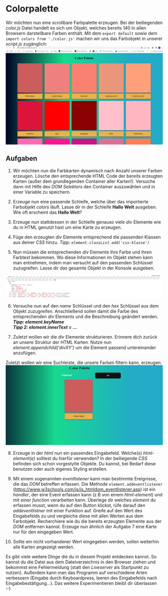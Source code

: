 # Colorpalette

Wir möchten nun eine scrollbare Farbpalette erzeugen. Bei der beiliegenden *color.js* Datei handelt es sich um Objekt, welches bereits 140 in allen Browsern darstellbare Farben enthält. Mit dem `export default` sowie dem `import colors from './color.js'` machen wir uns das Farbobjekt in unserer *script.js* zugänglich:   
![Überblick](./img/phase2.png)   


## Aufgaben

1. Wir möchten nun die Farbkarten dynamisch nach Anzahl unserer Farben erzeugen. Lösche den entsprechende HTML Code der bereits erzeugten Karten (außer dem grundlegenden Container aller Karten!). Versuche dann mit Hilfe des *DOM Selektors* den Container auszuwählen und in einer Variable zu speichern.

2. Erzeuge nun eine passende Schleife, welche über das importierte Farbobjekt *colors* läuft. Lasse dir in der Schleife **Hallo Welt** ausgeben. Wie oft erscheint das **Hallo Welt**?

3. Erzeuge nun stattdessen in der Schleife genauso viele *div* Elemente wie du in HTML genutzt hast um eine Karte zu erzeugen.

4. Füge den erzeugten *div* Elemente entsprechend die passenden Klassen aus deiner *CSS* hinzu. *Tipp: `element.classList.add('css-klasse')`*
 
5. Nun müssen die entsprechenden *div* Elemente ihre Farbe und ihren Farbtext bekommen. Wo diese Informationen im Objekt stehen kann man entnehmen, indem man versucht auf den passenden Schlüssel zuzugreifen. Lasse dir das gesamte Objekt in der Konsole ausgeben.

![Objekt](./img/phase22.png)


6. Versuche nun auf den *name* Schlüssel und den *hex* Schlüssel aus dem Objekt zuzugreifen. Anschließend sollen damit die Farbe des entsprechenden *div* Elements und die Beschreibung geändert werden. 
<em><strong><br>
    Tipp: element.keyName<br>
    Tipp 2: element.innerText = ...
</strong></em>

7. Zuletzt wollen wir die *div* Elemente strukturieren. Erinnere dich zurück an unsere Struktur der HTML Karten. Nutze nun *element.appendchild('divXY')* um die Element passend untereinander anzufügen.
   
Zuletzt wollen wir eine Suchleiste, die unsere Farben filtern kann, erzeugen.
![Suchleistenbild](img/phase3.png)

8. Erzeuge in der *html* nun ein passendes Eingabefeld. Welche(s) *html-element(e)* solltest du hierfür verwenden? In der beiliegende *CSS* befinden sich schon vorgestylte Objekte. Du kannst, bei Bedarf diese benutzen oder auch eigenes Styling erstellen.

9. Mit einem sogenannten *eventlistener* kann man bestimmte Ereignisse, die das *DOM* betreffen erfassen. Die Methode `element.addeventlistener` (https://www.w3schools.com/js/js_htmldom_eventlistener.asp) ist ein *handler*, der eine Event erfassen kann (z.B von einem *html-element*) und mit einer *function* verarbeiten kann.
Überlege dir welches *element* du erfassen musst, wenn du auf den Button klickst, rüfe darauf den *addeventlistner* mit einer Funktion auf.
Greife auf den Wert des Eingabefelds zu und vergleiche diese mit allen Werten aus dem Farbobjekt.
Recherchiere wie du die bereits erzeugten Elemente aus der *DOM* entfernen kannst.
Erzeuge nun ähnlich der Aufgabe 7 eine Karte nur für den eingegeben Wert. 

10. Sollte ein nicht vorhandener Wert eingegeben werden, sollen weiterhin alle Karten angezeigt werden. 

Es gibt viele weitere Dinge die du in diesem Projekt entdecken kannst. So kannst du die Datei aus dem Dateiverzeichnis in den Browser ziehen und bekommst eine Fehlermeldung (statt den *Liveserver* als Startpunkt zu nutzen). Außerdem kann man das Programm auf verschiedene Arten verbessern (Eingabe durch Keyboardpress, leeren des Eingabefelds nach Eingabebestätigung...). Das weitere Experimentieren bleibt dir überlassen :-)

 



